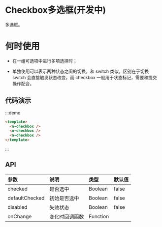 # Checkbox多选框(开发中)

多选框。

# 何时使用
- 在一组可选项中进行多项选择时；

- 单独使用可以表示两种状态之间的切换，和 switch 类似。区别在于切换 switch 会直接触发状态改变，而 checkbox 一般用于状态标记，需要和提交操作配合。

## 代码演示
:::demo
```html
<template>
  <n-checkbox />
  <n-checkbox />
  <n-checkbox />
</template>

```
:::

## API

| 参数 | 说明 | 类型 | 默认值 |
| :--- | :--- | :--- | :--- |
| checked | 是否选中 | Boolean | false |
| defaultChecked | 初始是否选中 | Boolean | false |
| disabled    | 失效状态 | Boolean  | false |
| onChange    | 变化时回调函数 | Function     |  |